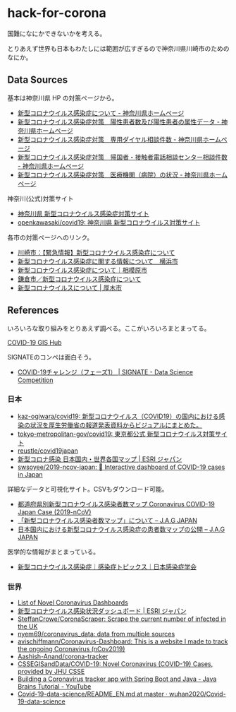 # hack-for-corona

国難になにかできないかを考える。

とりあえず世界も日本もわたしには範囲が広すぎるので神奈川県川崎市のためのなにか。

## Data Sources

基本は神奈川県 HP の対策ページから。

- [新型コロナウイルス感染症について \- 神奈川県ホームページ](https://www.pref.kanagawa.jp/docs/ga4/bukanshi/bukan_200114.html)
- [新型コロナウイルス感染症対策　陽性患者数及び陽性患者の属性データ \- 神奈川県ホームページ](https://www.pref.kanagawa.jp/docs/t3u/dst/s0060925.html)
- [新型コロナウイルス感染症対策　専用ダイヤル相談件数 \- 神奈川県ホームページ](https://www.pref.kanagawa.jp/docs/t3u/dst/s0352970.html)
- [新型コロナウイルス感染症対策　帰国者・接触者電話相談センター相談件数 \- 神奈川県ホームページ](https://www.pref.kanagawa.jp/docs/t3u/dst/s9516276.html)
- [新型コロナウイルス感染症対策　医療機関（病院）の状況 \- 神奈川県ホームページ](https://www.pref.kanagawa.jp/docs/t3u/dst/s0361985.html)

神奈川(公式)対策サイト

- [神奈川県 新型コロナウイルス感染症対策サイト](https://www.pref.kanagawa.jp/osirase/1369/)
- [openkawasaki/covid19: 神奈川県 新型コロナウイルス対策サイト](https://github.com/openkawasaki/covid19)

各市の対策ページへのリンク。

- [川崎市：【緊急情報】新型コロナウイルス感染症について](http://www.city.kawasaki.jp/350/page/0000114231.html)
- [新型コロナウイルス感染症に関する情報について　横浜市](https://www.city.yokohama.lg.jp/city-info/koho-kocho/koho/topics/covid-19.html)
- [新型コロナウイルス感染症について｜相模原市](http://www.city.sagamihara.kanagawa.jp/kurashi/kenko/kansenyobo/1018481.html)
- [鎌倉市／新型コロナウイルス感染症について](https://www.city.kamakura.kanagawa.jp/skenkou/covid-19.html)
- [新型コロナウイルスについて \| 厚木市](https://www.city.atsugi.kanagawa.jp/information/d047408.html)

## References

いろいろな取り組みをとりあえず調べる。ここがいろいろまとまってる。

[COVID\-19 GIS Hub](https://coronavirus-disasterresponse.hub.arcgis.com/)

SIGNATEのコンペは面白そう。

- [COVID\-19チャレンジ（フェーズ1） \| SIGNATE \- Data Science Competition](https://signate.jp/competitions/260)

### 日本

- [kaz\-ogiwara/covid19: 新型コロナウイルス（COVID19）の国内における感染の状況を厚生労働省の報道発表資料からビジュアルにまとめた。](https://github.com/kaz-ogiwara/covid19)
- [tokyo\-metropolitan\-gov/covid19: 東京都公式 新型コロナウイルス対策サイト](https://github.com/tokyo-metropolitan-gov/covid19)
- [reustle/covid19japan](https://github.com/reustle/covid19japan)
- [新型コロナ感染 日本国内・世界各国マップ \| ESRI ジャパン](https://www.esrij.com/news/details/124546/?utm_source=esrij&utm_medium=topbanner&utm_campaign=covid19)
- [swsoyee/2019\-ncov\-japan: 🦠 Interactive dashboard of COVID\-19 cases in Japan](https://github.com/swsoyee/2019-ncov-japan)

詳細なデータと可視化サイト。CSVもダウンロード可能。

- [都道府県別新型コロナウイルス感染者数マップ Coronavirus COVID\-19 Japan Case \(2019\-nCoV\)](https://gis.jag-japan.com/covid19jp/)
- [「新型コロナウイルス感染者数マップ」について – J\.A\.G JAPAN](https://jag-japan.com/covid19map-readme/)
- [日本国内における新型コロナウイルス感染症の患者数マップの公開 – J\.A\.G JAPAN](https://jag-japan.com/blog/news/covid-19-map/)

医学的な情報がまとまっている。

- [新型コロナウイルス感染症｜感染症トピックス｜日本感染症学会](http://www.kansensho.or.jp/modules/topics/index.php?content_id=31)

### 世界

- [List of Novel Coronavirus Dashboards](https://www.arcgis.com/sharing/rest/content/items/a1746ada9bff48c09ef76e5a788b5910/resources/1581644001033.jpeg?w=2400)
- [新型コロナウイルス感染状況ダッシュボード \| ESRI ジャパン](https://www.esrij.com/news/details/124059/)
- [SteffanCrowe/CoronaScraper: Scrape the current number of infected in the UK](https://github.com/SteffanCrowe/CoronaScraper)
- [nyem69/coronavirus_data: data from multiple sources](https://github.com/nyem69/coronavirus_data)
- [avischiffmann/Coronavirus\-Dashboard: This is a website I made to track the ongoing Coronavirus \(nCov2019\)](https://github.com/avischiffmann/Coronavirus-Dashboard)
- [Aashish\-Anand/corona\-tracker](https://github.com/Aashish-Anand/corona-tracker)
- [CSSEGISandData/COVID\-19: Novel Coronavirus \(COVID\-19\) Cases, provided by JHU CSSE](https://github.com/CSSEGISandData/COVID-19)
- [Building a Coronavirus tracker app with Spring Boot and Java \- Java Brains Tutorial \- YouTube](https://www.youtube.com/watch?v=8hjNG9GZGnQ)
- [Covid\-19\-data\-science/README_EN\.md at master · wuhan2020/Covid\-19\-data\-science](https://github.com/wuhan2020/Covid-19-data-science/blob/master/README_EN.md)
